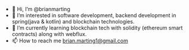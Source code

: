 - 👋 Hi, I’m @brianmarting
- 👀 I’m interested in software development, backend development in spring(java & kotlin) and blockchain technologies.
- 🌱 I’m currently learning blockchain tech with solidity (ethereum smart contracts) along with webflux.
- 📫 How to reach me brian.marting1@gmail.com

<!---
brianmarting/brianmarting is a ✨ special ✨ repository because its `README.md` (this file) appears on your GitHub profile.
You can click the Preview link to take a look at your changes.
--->
